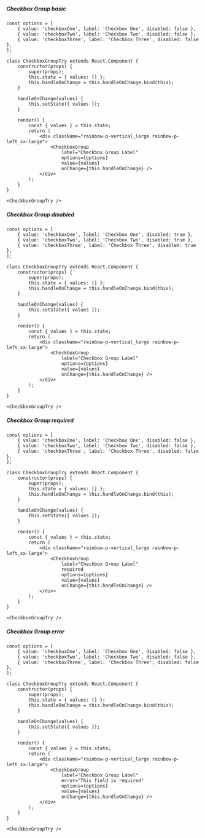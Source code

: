 ##### Checkbox Group basic
    const options = [
        { value: 'checkboxOne', label: 'Checkbox One', disabled: false },
        { value: 'checkboxTwo', label: 'Checkbox Two', disabled: false },
        { value: 'checkboxThree', label: 'Checkbox Three', disabled: false },
    ];

    class CheckboxGroupTry extends React.Component {
        constructor(props) {
            super(props);
            this.state = { values: [] };
            this.handleOnChange = this.handleOnChange.bind(this);
        }

        handleOnChange(values) {
            this.setState({ values });
        }

        render() {
            const { values } = this.state;
            return (
                <div className="rainbow-p-vertical_large rainbow-p-left_xx-large">
                    <CheckboxGroup
                        label="Checkbox Group Label"
                        options={options}
                        value={values}
                        onChange={this.handleOnChange} />
                </div>
            );
        }
    }

    <CheckboxGroupTry />


##### Checkbox Group disabled
    const options = [
        { value: 'checkboxOne', label: 'Checkbox One', disabled: true },
        { value: 'checkboxTwo', label: 'Checkbox Two', disabled: true },
        { value: 'checkboxThree', label: 'Checkbox Three', disabled: true },
    ];

    class CheckboxGroupTry extends React.Component {
        constructor(props) {
            super(props);
            this.state = { values: [] };
            this.handleOnChange = this.handleOnChange.bind(this);
        }

        handleOnChange(values) {
            this.setState({ values });
        }

        render() {
            const { values } = this.state;
            return (
                <div className="rainbow-p-vertical_large rainbow-p-left_xx-large">
                    <CheckboxGroup
                        label="Checkbox Group Label"
                        options={options}
                        value={values}
                        onChange={this.handleOnChange} />
                </div>
            );
        }
    }

    <CheckboxGroupTry />


##### Checkbox Group required
    const options = [
        { value: 'checkboxOne', label: 'Checkbox One', disabled: false },
        { value: 'checkboxTwo', label: 'Checkbox Two', disabled: false },
        { value: 'checkboxThree', label: 'Checkbox Three', disabled: false },
    ];

    class CheckboxGroupTry extends React.Component {
        constructor(props) {
            super(props);
            this.state = { values: [] };
            this.handleOnChange = this.handleOnChange.bind(this);
        }

        handleOnChange(values) {
            this.setState({ values });
        }

        render() {
            const { values } = this.state;
            return (
                <div className="rainbow-p-vertical_large rainbow-p-left_xx-large">
                    <CheckboxGroup
                        label="Checkbox Group Label"
                        required
                        options={options}
                        value={values}
                        onChange={this.handleOnChange} />
                </div>
            );
        }
    }

    <CheckboxGroupTry />


##### Checkbox Group error
    const options = [
        { value: 'checkboxOne', label: 'Checkbox One', disabled: false },
        { value: 'checkboxTwo', label: 'Checkbox Two', disabled: false },
        { value: 'checkboxThree', label: 'Checkbox Three', disabled: false },
    ];

    class CheckboxGroupTry extends React.Component {
        constructor(props) {
            super(props);
            this.state = { values: [] };
            this.handleOnChange = this.handleOnChange.bind(this);
        }

        handleOnChange(values) {
            this.setState({ values });
        }

        render() {
            const { values } = this.state;
            return (
                <div className="rainbow-p-vertical_large rainbow-p-left_xx-large">
                    <CheckboxGroup
                        label="Checkbox Group Label"
                        error="This field is required"
                        options={options}
                        value={values}
                        onChange={this.handleOnChange} />
                </div>
            );
        }
    }

    <CheckboxGroupTry />

